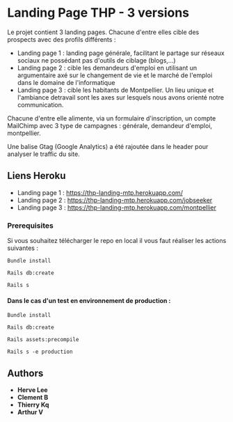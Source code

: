 # Landing Page THP - 3 versions

Le projet contient 3 landing pages. Chacune d'entre elles cible des prospects avec des profils différents :

* Landing page 1 : landing page générale, facilitant le partage sur réseaux sociaux ne possédant pas d'outils de ciblage (blogs,...)
* Landing page 2 : cible les demandeurs d'emploi en utilisant un argumentaire axé sur le changement de vie et le marché de l'emploi dans le domaine de l'informatique
* Landing page 3 : cible les habitants de Montpellier. Un lieu unique et l'ambiance detravail sont les axes sur lesquels nous avons orienté notre communication.

Chacune d'entre elle alimente, via un formulaire d'inscription, un compte MailChimp avec 3 type de campagnes : générale, demandeur d'emploi, montpellier.

Une balise Gtag (Google Analytics) a été rajoutée dans le header pour analyser le traffic du site.

## Liens Heroku

* Landing page 1 : https://thp-landing-mtp.herokuapp.com/
* Landing page 2 : https://thp-landing-mtp.herokuapp.com/jobseeker
* Landing page 3 : https://thp-landing-mtp.herokuapp.com/montpellier

### Prerequisites

Si vous souhaitez télécharger le repo en local il vous faut réaliser les actions suivantes :

```
Bundle install
```
```
Rails db:create
```
```
Rails s
```
#### Dans le cas d'un test en environnement de production :

```
Bundle install
```
```
Rails db:create
```
```
Rails assets:precompile
```
```
Rails s -e production
```

## Authors

* **Herve Lee**
* **Clement B**
* **Thierry Kq**
* **Arthur V**
